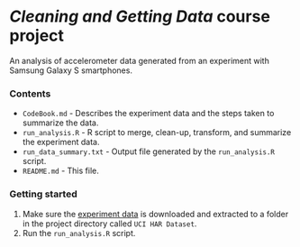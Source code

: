 # *Cleaning and Getting Data* course project

An analysis of accelerometer data generated from an experiment with Samsung Galaxy S smartphones.

### Contents

  - `CodeBook.md` - Describes the experiment data and the steps taken to summarize the data.
  - `run_analysis.R` - R script to merge, clean-up, transform, and summarize the experiment data.
  - `run_data_summary.txt` - Output file generated by the `run_analysis.R` script.
  - `README.md` - This file.

### Getting started

  1. Make sure the [experiment data](https://d396qusza40orc.cloudfront.net/getdata%2Fprojectfiles%2FUCI%20HAR%20Dataset.zip) is downloaded and extracted to a folder in the project directory called `UCI HAR Dataset`.
  2. Run the `run_analysis.R` script.
